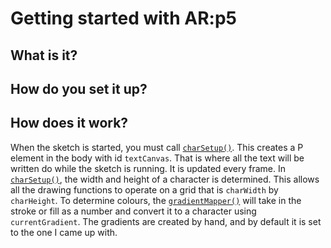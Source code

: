# Getting started with AR:p5

## What is it?

## How do you set it up?

## How does it work?

When the sketch is started, you must call [`charSetup()`](functions/charSetup.md). This creates a P element in the body with id `textCanvas`. That is where all the text will be written do while the sketch is running. It is updated every frame. In [`charSetup()`](functions/charSetup.md), the width and height of a character is determined. This allows all the drawing functions to operate on a grid that is `charWidth` by `charHeight`. To determine colours, the [`gradientMapper()`](functions/gradientMapper.md) will take in the stroke or fill as a number and convert it to a character using `currentGradient`. The gradients are created by hand, and by default it is set to the one I came up with.